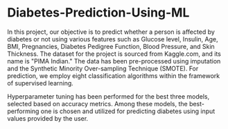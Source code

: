 # Diabetes-Prediction-Using-ML
In this project, our objective is to predict whether a person is affected by diabetes or not using various features such as Glucose level, Insulin, Age, BMI, Pregnancies, Diabetes Pedigree Function, Blood Pressure, and Skin Thickness. The dataset for the project is sourced from Kaggle.com, and its name is "PIMA Indian." The data has been pre-processed using imputation and the Synthetic Minority Over-sampling Technique (SMOTE). For prediction, we employ eight classification algorithms within the framework of supervised learning.

Hyperparameter tuning has been performed for the best three models, selected based on accuracy metrics. Among these models, the best-performing one is chosen and utilized for predicting diabetes using input values provided by the user.

